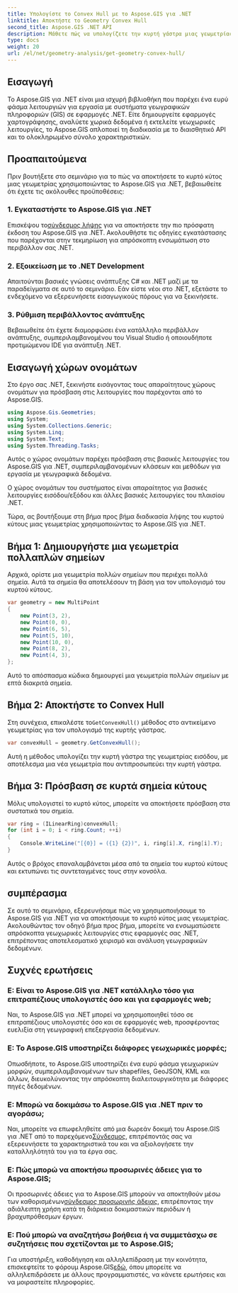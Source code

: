 ```yaml
---
title: Υπολογίστε το Convex Hull με το Aspose.GIS για .NET
linktitle: Αποκτήστε το Geometry Convex Hull
second_title: Aspose.GIS .NET API
description: Μάθετε πώς να υπολογίζετε την κυρτή γάστρα μιας γεωμετρίας στο .NET χρησιμοποιώντας το Aspose.GIS. Ολοκληρωμένο σεμινάριο με παραδείγματα κώδικα και συχνές ερωτήσεις.
type: docs
weight: 20
url: /el/net/geometry-analysis/get-geometry-convex-hull/
---
```

## Εισαγωγή
Το Aspose.GIS για .NET είναι μια ισχυρή βιβλιοθήκη που παρέχει ένα ευρύ φάσμα λειτουργιών για εργασία με συστήματα γεωγραφικών πληροφοριών (GIS) σε εφαρμογές .NET. Είτε δημιουργείτε εφαρμογές χαρτογράφησης, αναλύετε χωρικά δεδομένα ή εκτελείτε γεωχωρικές λειτουργίες, το Aspose.GIS απλοποιεί τη διαδικασία με το διαισθητικό API και το ολοκληρωμένο σύνολο χαρακτηριστικών.
## Προαπαιτούμενα
Πριν βουτήξετε στο σεμινάριο για το πώς να αποκτήσετε το κυρτό κύτος μιας γεωμετρίας χρησιμοποιώντας το Aspose.GIS για .NET, βεβαιωθείτε ότι έχετε τις ακόλουθες προϋποθέσεις:
### 1. Εγκαταστήστε το Aspose.GIS για .NET
 Επισκέψου το[σύνδεσμος λήψης](https://releases.aspose.com/gis/net/) για να αποκτήσετε την πιο πρόσφατη έκδοση του Aspose.GIS για .NET. Ακολουθήστε τις οδηγίες εγκατάστασης που παρέχονται στην τεκμηρίωση για απρόσκοπτη ενσωμάτωση στο περιβάλλον σας .NET.
### 2. Εξοικείωση με το .NET Development
Απαιτούνται βασικές γνώσεις ανάπτυξης C# και .NET μαζί με τα παραδείγματα σε αυτό το σεμινάριο. Εάν είστε νέοι στο .NET, εξετάστε το ενδεχόμενο να εξερευνήσετε εισαγωγικούς πόρους για να ξεκινήσετε.
### 3. Ρύθμιση περιβάλλοντος ανάπτυξης
Βεβαιωθείτε ότι έχετε διαμορφώσει ένα κατάλληλο περιβάλλον ανάπτυξης, συμπεριλαμβανομένου του Visual Studio ή οποιουδήποτε προτιμώμενου IDE για ανάπτυξη .NET.

## Εισαγωγή χώρων ονομάτων
Στο έργο σας .NET, ξεκινήστε εισάγοντας τους απαραίτητους χώρους ονομάτων για πρόσβαση στις λειτουργίες που παρέχονται από το Aspose.GIS.

```csharp
using Aspose.Gis.Geometries;
using System;
using System.Collections.Generic;
using System.Linq;
using System.Text;
using System.Threading.Tasks;
```
Αυτός ο χώρος ονομάτων παρέχει πρόσβαση στις βασικές λειτουργίες του Aspose.GIS για .NET, συμπεριλαμβανομένων κλάσεων και μεθόδων για εργασία με γεωγραφικά δεδομένα.

Ο χώρος ονομάτων του συστήματος είναι απαραίτητος για βασικές λειτουργίες εισόδου/εξόδου και άλλες βασικές λειτουργίες του πλαισίου .NET.

Τώρα, ας βουτήξουμε στη βήμα προς βήμα διαδικασία λήψης του κυρτού κύτους μιας γεωμετρίας χρησιμοποιώντας το Aspose.GIS για .NET.
## Βήμα 1: Δημιουργήστε μια γεωμετρία πολλαπλών σημείων
Αρχικά, ορίστε μια γεωμετρία πολλών σημείων που περιέχει πολλά σημεία. Αυτά τα σημεία θα αποτελέσουν τη βάση για τον υπολογισμό του κυρτού κύτους.
```csharp
var geometry = new MultiPoint
{
    new Point(3, 2),
    new Point(0, 0),
    new Point(6, 5),
    new Point(5, 10),
    new Point(10, 0),
    new Point(8, 2),
    new Point(4, 3),
};
```
Αυτό το απόσπασμα κώδικα δημιουργεί μια γεωμετρία πολλών σημείων με επτά διακριτά σημεία.
## Βήμα 2: Αποκτήστε το Convex Hull
 Στη συνέχεια, επικαλέστε το`GetConvexHull()` μέθοδος στο αντικείμενο γεωμετρίας για τον υπολογισμό της κυρτής γάστρας.
```csharp
var convexHull = geometry.GetConvexHull();
```
Αυτή η μέθοδος υπολογίζει την κυρτή γάστρα της γεωμετρίας εισόδου, με αποτέλεσμα μια νέα γεωμετρία που αντιπροσωπεύει την κυρτή γάστρα.
## Βήμα 3: Πρόσβαση σε κυρτά σημεία κύτους
Μόλις υπολογιστεί το κυρτό κύτος, μπορείτε να αποκτήσετε πρόσβαση στα συστατικά του σημεία.
```csharp
var ring = (ILinearRing)convexHull;
for (int i = 0; i < ring.Count; ++i)
{
    Console.WriteLine("[{0}] = ({1} {2})", i, ring[i].X, ring[i].Y);
}
```
Αυτός ο βρόχος επαναλαμβάνεται μέσα από τα σημεία του κυρτού κύτους και εκτυπώνει τις συντεταγμένες τους στην κονσόλα.

## συμπέρασμα
Σε αυτό το σεμινάριο, εξερευνήσαμε πώς να χρησιμοποιήσουμε το Aspose.GIS για .NET για να αποκτήσουμε το κυρτό κύτος μιας γεωμετρίας. Ακολουθώντας τον οδηγό βήμα προς βήμα, μπορείτε να ενσωματώσετε απρόσκοπτα γεωχωρικές λειτουργίες στις εφαρμογές σας .NET, επιτρέποντας αποτελεσματικό χειρισμό και ανάλυση γεωγραφικών δεδομένων.
## Συχνές ερωτήσεις
### Ε: Είναι το Aspose.GIS για .NET κατάλληλο τόσο για επιτραπέζιους υπολογιστές όσο και για εφαρμογές web;
Ναι, το Aspose.GIS για .NET μπορεί να χρησιμοποιηθεί τόσο σε επιτραπέζιους υπολογιστές όσο και σε εφαρμογές web, προσφέροντας ευελιξία στη γεωγραφική επεξεργασία δεδομένων.
### Ε: Το Aspose.GIS υποστηρίζει διάφορες γεωχωρικές μορφές;
Οπωσδήποτε, το Aspose.GIS υποστηρίζει ένα ευρύ φάσμα γεωχωρικών μορφών, συμπεριλαμβανομένων των shapefiles, GeoJSON, KML και άλλων, διευκολύνοντας την απρόσκοπτη διαλειτουργικότητα με διάφορες πηγές δεδομένων.
### Ε: Μπορώ να δοκιμάσω το Aspose.GIS για .NET πριν το αγοράσω;
 Ναι, μπορείτε να επωφεληθείτε από μια δωρεάν δοκιμή του Aspose.GIS για .NET από το παρεχόμενο[Σύνδεσμος](https://releases.aspose.com/), επιτρέποντάς σας να εξερευνήσετε τα χαρακτηριστικά του και να αξιολογήσετε την καταλληλότητά του για τα έργα σας.
### Ε: Πώς μπορώ να αποκτήσω προσωρινές άδειες για το Aspose.GIS;
 Οι προσωρινές άδειες για το Aspose.GIS μπορούν να αποκτηθούν μέσω των καθορισμένων[σύνδεσμος προσωρινής άδειας](https://purchase.aspose.com/temporary-license/), επιτρέποντας την αδιάλειπτη χρήση κατά τη διάρκεια δοκιμαστικών περιόδων ή βραχυπρόθεσμων έργων.
### Ε: Πού μπορώ να αναζητήσω βοήθεια ή να συμμετάσχω σε συζητήσεις που σχετίζονται με το Aspose.GIS;
Για υποστήριξη, καθοδήγηση και αλληλεπίδραση με την κοινότητα, επισκεφτείτε το φόρουμ Aspose.GIS[εδώ](https://forum.aspose.com/c/gis/33), όπου μπορείτε να αλληλεπιδράσετε με άλλους προγραμματιστές, να κάνετε ερωτήσεις και να μοιραστείτε πληροφορίες.